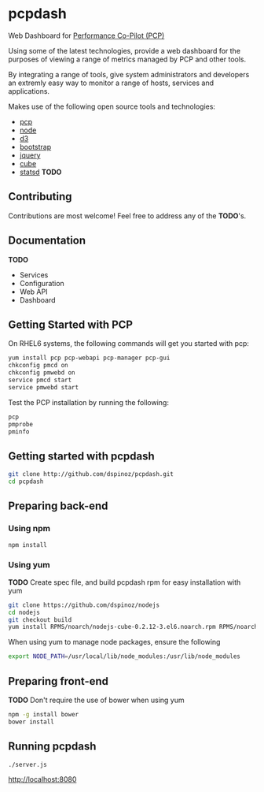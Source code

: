 pcpdash
=======

Web Dashboard for [Performance Co-Pilot (PCP)](http://pcp.io/)

Using some of the latest technologies, provide a web dashboard for the purposes of viewing a range of metrics managed by PCP and other tools. 

By integrating a range of tools, give system administrators and developers an extremly easy way to monitor a range of hosts, services and applications.

Makes use of the following open source tools and technologies:

* [pcp](http://www.pcp.io/)
* [node](http://nodejs.org)
* [d3](http://d3js.org)
* [bootstrap](http://getbootstrap.com)
* [jquery](http://jquery.com)
* [cube](http://square.github.io/cube/)
* [statsd](https://github.com/etsy/statsd/) __TODO__

## Contributing

Contributions are most welcome! Feel free to address any of the __TODO__'s.

## Documentation

__TODO__

* Services
* Configuration
* Web API
* Dashboard

## Getting Started with PCP
 
On RHEL6 systems, the following commands will get you started with pcp:

```bash
yum install pcp pcp-webapi pcp-manager pcp-gui
chkconfig pmcd on
chkconfig pmwebd on
service pmcd start
service pmwebd start
```

Test the PCP installation by running the following:
```bash
pcp
pmprobe
pminfo
```

## Getting started with pcpdash

```bash
git clone http://github.com/dspinoz/pcpdash.git
cd pcpdash
```

## Preparing back-end

### Using npm

```bash
npm install
```

### Using yum

__TODO__ Create spec file, and build pcpdash rpm for easy installation with yum

```bash
git clone https://github.com/dspinoz/nodejs
cd nodejs
git checkout build
yum install RPMS/noarch/nodejs-cube-0.2.12-3.el6.noarch.rpm RPMS/noarch/nodejs-queue-async-1.0.7-1.el7.noarch.rpm
```

When using yum to manage node packages, ensure the following

```bash
export NODE_PATH=/usr/local/lib/node_modules:/usr/lib/node_modules
```

## Preparing front-end

__TODO__ Don't require the use of bower when using yum

```bash
npm -g install bower
bower install
```

## Running pcpdash

```bash
./server.js
```

[http://localhost:8080](http://localhost:8080)
